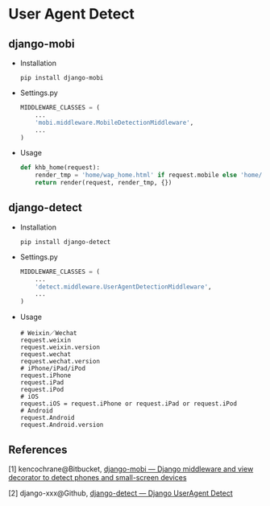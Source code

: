 # User Agent Detect

## django-mobi

* Installation

  ```shell
  pip install django-mobi
  ```


* Settings.py

  ```python
  MIDDLEWARE_CLASSES = (
      ...
      'mobi.middleware.MobileDetectionMiddleware',
      ...
  )
  ```


* Usage

  ```python
  def khb_home(request):
      render_tmp = 'home/wap_home.html' if request.mobile else 'home/pc_home.html'
      return render(request, render_tmp, {})
  ```


## django-detect

* Installation

  ```shell
  pip install django-detect
  ```


* Settings.py

  ```python
  MIDDLEWARE_CLASSES = (
      ...
      'detect.middleware.UserAgentDetectionMiddleware',
      ...
  )
  ```


* Usage

  ```
  # Weixin／Wechat
  request.weixin
  request.weixin.version
  request.wechat
  request.wechat.version
  # iPhone/iPad/iPod
  request.iPhone
  request.iPad
  request.iPod
  # iOS
  request.iOS = request.iPhone or request.iPad or request.iPod
  # Android
  request.Android
  request.Android.version
  ```

## References

[1] kencochrane@Bitbucket, [django-mobi — Django middleware and view decorator to detect phones and small-screen devices](https://bitbucket.org/kencochrane/django-mobi/)

[2] django-xxx@Github, [django-detect — Django UserAgent Detect](https://github.com/django-xxx/django-detect)